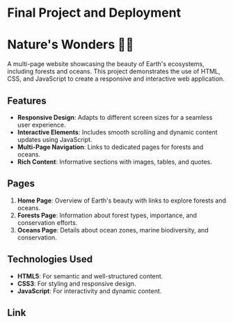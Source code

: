 # Final Project and Deployment
# Nature's Wonders 🌿🌊

A multi-page website showcasing the beauty of Earth's ecosystems, including forests and oceans. This project demonstrates the use of HTML, CSS, and JavaScript to create a responsive and interactive web application.

## Features
- **Responsive Design**: Adapts to different screen sizes for a seamless user experience.
- **Interactive Elements**: Includes smooth scrolling and dynamic content updates using JavaScript.
- **Multi-Page Navigation**: Links to dedicated pages for forests and oceans.
- **Rich Content**: Informative sections with images, tables, and quotes.

## Pages
1. **Home Page**: Overview of Earth's beauty with links to explore forests and oceans.
2. **Forests Page**: Information about forest types, importance, and conservation efforts.
3. **Oceans Page**: Details about ocean zones, marine biodiversity, and conservation.

## Technologies Used
- **HTML5**: For semantic and well-structured content.
- **CSS3**: For styling and responsive design.
- **JavaScript**: For interactivity and dynamic content.

## Link
